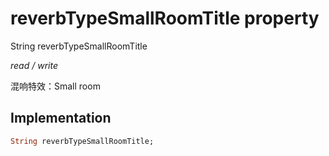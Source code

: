 


# reverbTypeSmallRoomTitle property







String reverbTypeSmallRoomTitle
  
_<span class="feature">read / write</span>_



<p>混响特效：Small room</p>



## Implementation

```dart
String reverbTypeSmallRoomTitle;
```








